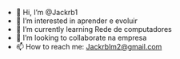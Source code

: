 - 👋 Hi, I’m @Jackrb1
- 👀 I’m interested in  aprender e evoluir 
- 🌱 I’m currently learning Rede de computadores
- 💞️ I’m looking to collaborate na empresa
- 📫 How to reach me: Jackrblm2@gmail.com

<!---
Jackrb1/Jackrb1 is a ✨ special ✨ repository because its `README.md` (this file) appears on your GitHub profile.
You can click the Preview link to take a look at your changes.
--->
